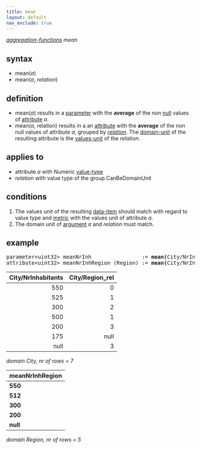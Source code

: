 ```yaml
---
title: mean
layout: default
nav_exclude: true
---
```

*[aggregation-functions](aggregation-functions) mean*

## syntax

- mean(*a*)
- mean(*a*, *relation*)

## definition

- mean(*a*) results in a [parameter](parameter) with the **average** of the non [null](null) values of [attribute](attribute) *a*.
- mean(*a*, relation) results in a an [attribute](attribute) with the **average** of the non null values of attribute *a*, grouped by *[relation](relation)*. The [domain-unit](domain-unit) of the resulting attribute is the [values-unit](values-unit) of the *relation*.

## applies to

- attribute *a* with Numeric [value-type](value-type)
- *relation* with value type of the group CanBeDomainUnit

## conditions

1.  The values unit of the resulting [data-item](data-item) should match with regard to value type and [metric](metric) with the values unit of attribute *a*.
2.  The domain unit of [argument](argument) *a* and *relation* must match.

## example

<pre>
parameter&lt;uint32&gt; meanNrInh                := <B>mean(</B>City/NrInhabitants<B>)</B>; result = 375
attribute&lt;uint32&gt; meanNrInhRegion (Region) := <B>mean(</B>City/NrInhabitants, City/Region_rel<B>)</B>;
</pre>

| City/NrInhabitants | City/Region_rel |
|-------------------:|----------------:|
| 550                | 0               |
| 525                | 1               |
| 300                | 2               |
| 500                | 1               |
| 200                | 3               |
| 175                | null            |
| null               | 3               |

*domain City, nr of rows = 7*

| **meanNrInhRegion** |
|---------------------|
| **550**             |
| **512**             |
| **300**             |
| **200**             |
| **null**            |

*domain Region, nr of rows = 5*
